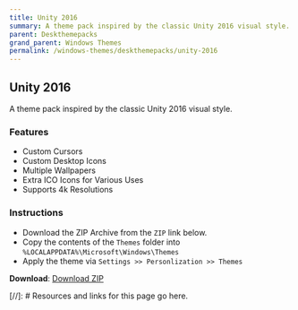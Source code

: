 ```yaml
---
title: Unity 2016
summary: A theme pack inspired by the classic Unity 2016 visual style.
parent: Deskthemepacks
grand_parent: Windows Themes
permalink: /windows-themes/deskthemepacks/unity-2016
---
```


## Unity 2016
A theme pack inspired by the classic Unity 2016 visual style.


### Features

- Custom Cursors
- Custom Desktop Icons
- Multiple Wallpapers
- Extra ICO Icons for Various Uses
- Supports 4k Resolutions

### Instructions

- Download the ZIP Archive from the `ZIP` link below.
- Copy the contents of the `Themes` folder into `%LOCALAPPDATA%\Microsoft\Windows\Themes`
- Apply the theme via `Settings >> Personlization >> Themes`

**Download**: [Download ZIP] 

<!-- ////////////////////////////////////////////////////////////////////////////////////////////////////////////////////// -->

[//]: # Resources and links for this page go here.

[Download ZIP]: https://gitlab.com/the-back-room/deskthemepacks/sfw/unity-2016/-/archive/main/unity-2016-main.zip

<!-- ////////////////////////////////////////////////////////////////////////////////////////////////////////////////////// -->
